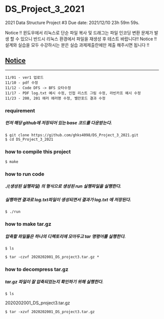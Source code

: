 # DS_Project_3_2021
2021 Data Structure Project #3
Due date: 2021/12/10 23h 59m 59s.

Notice !! 윈도우에서 리눅스로 단순 파일 복사 및 드래그는 파일 인코딩 변환 문제가 발생 할 수 있으니
반드시 리눅스 환경에서 파일을 재생성 후 테스트 바랍니다!!
Notice !! 설계와 실습을 모두 수강하시는 분은 실습 과제제출란에만 제출 해주시면 됩니다 !!

## <u>**Notice**</u>
--------------------------

```
11/01 - ver1 업로드
11/10 - pdf 수정
11/12 - Code DFS -> BFS 오타수정
11/17 - PDF log.txt 예시 수정, 인접 리스트 그림 수정, 라빈카프 예시 수정
11/23 - 200, 201 에러 에러명 수정, 벨만포드 결과 수정
```


### requirement
##### 먼저 해당 github에 저장되어 있는 base 코드를 다운받는다.
```
$ git clone https://github.com/ghks4098/DS_Project_3_2021.git
$ cd DS_Project_3_2021
```

### how to compile this project
```
$ make
```

### how to run code
##### ./(생성된 실행파일) 의 형식으로 생성된 run 실행파일을 실행한다.
##### 실행하면 결과로 log.txt파일이 생성되면서 결과가 log.txt 에 저장된다. 
```
$ ./run
```

### how to make tar.gz
##### 압축할 파일들은 하나의 디렉토리에 모아두고 tar 명령어를 실행한다.
```
$ ls
```
```
$ tar -czvf 2020202001_DS_project3.tar.gz *
```

### how to decompress tar.gz
##### tar.gz 파일이 잘 압축되었는지 확인하기 위해 실행한다.
```
$ ls
```
2020202001_DS_project3.tar.gz

```
$ tar -xzvf 2020202001_DS_project3.tar.gz
```


